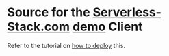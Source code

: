 # Source for the [Serverless-Stack.com](http://serverless-stack.com) [demo](http://demo.serverless-stack.com) Client

Refer to the tutorial on [how to deploy](http://serverless-stack.com/chapters/deploy-the-frontend.html) this.
